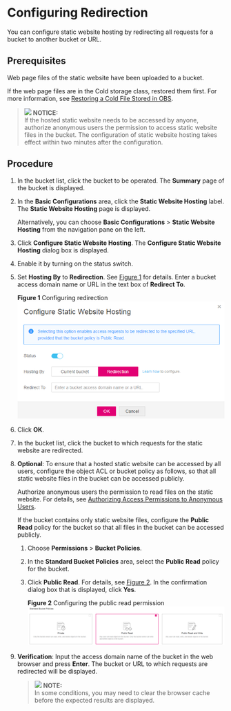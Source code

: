 # Configuring Redirection<a name="en-us_topic_0066088957"></a>

You can configure static website hosting by redirecting all requests for a bucket to another bucket or URL.

## Prerequisites<a name="section6167532661"></a>

Web page files of the static website have been uploaded to a bucket.

If the web page files are in the Cold storage class, restored them first. For more information, see  [Restoring a Cold File Stored in OBS](restoring-a-cold-file-stored-in-obs.md).

>![](/images/icon-notice.gif) **NOTICE:**   
>If the hosted static website needs to be accessed by anyone, authorize anonymous users the permission to access static website files in the bucket. The configuration of static website hosting takes effect within two minutes after the configuration.  

## Procedure<a name="section11587693153957"></a>

1.  In the bucket list, click the bucket to be operated. The  **Summary**  page of the bucket is displayed.
2.  In the  **Basic Configurations**  area, click the  **Static Website Hosting**  label. The  **Static Website Hosting**  page is displayed.

    Alternatively, you can choose  **Basic Configurations**  \>  **Static Website Hosting**  from the navigation pane on the left.

3.  Click  **Configure Static Website Hosting**. The  **Configure Static Website Hosting**  dialog box is displayed.
4.  Enable it by turning on the status switch.
5.  Set  **Hosting By**  to  **Redirection**. See  [Figure 1](#fig1131112528711)  for details. Enter a bucket access domain name or URL in the text box of  **Redirect To**.

    **Figure  1**  Configuring redirection<a name="fig1131112528711"></a>  
    ![](figures/configuring-redirection.png "configuring-redirection")

6.  Click  **OK**.
7.  In the bucket list, click the bucket to which requests for the static website are redirected.
8.  **Optional**: To ensure that a hosted static website can be accessed by all users, configure the object ACL or bucket policy as follows, so that all static website files in the bucket can be accessed publicly.

    Authorize anonymous users the permission to read files on the static website. For details, see  [Authorizing Access Permissions to Anonymous Users](authorizing-access-permissions-to-anonymous-users.md).

    If the bucket contains only static website files, configure the  **Public Read**  policy for the bucket so that all files in the bucket can be accessed publicly.

    1.  Choose  **Permissions**  \>  **Bucket Policies**.
    2.  In the  **Standard Bucket Policies**  area, select the  **Public Read**  policy for the bucket.
    3.  Click  **Public Read**. For details, see  [Figure 2](#en-us_topic_0045853755_fig15186794193556). In the confirmation dialog box that is displayed, click  **Yes**.

        **Figure  2**  Configuring the public read permission<a name="en-us_topic_0045853755_fig15186794193556"></a>  
        ![](figures/configuring-the-public-read-permission.png "configuring-the-public-read-permission")

9.  **Verification**: Input the access domain name of the bucket in the web browser and press  **Enter**. The bucket or URL to which requests are redirected will be displayed.

    >![](/images/icon-note.gif) **NOTE:**   
    >In some conditions, you may need to clear the browser cache before the expected results are displayed.  


